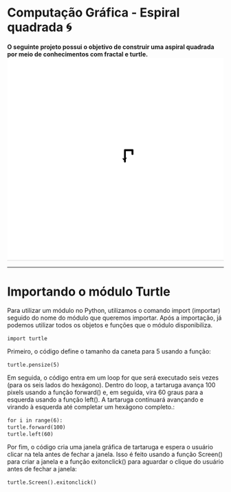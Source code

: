 # Computação Gráfica - Espiral quadrada 🌀

<f2 align = "left"> **O seguinte projeto possui o objetivo de construir uma aspiral quadrada por meio de conhecimentos com fractal e turtle.**</f2> 
<img src="aspiral.gif" align="center"/>
<hr> </hr>

# Importando o módulo Turtle
<p>Para utilizar um módulo no Python, utilizamos o comando import (importar) seguido do nome do módulo que queremos importar. Após a importação, já podemos utilizar todos os objetos e funções que o módulo disponibiliza.<p>   
  
    import turtle
    
<p>Primeiro, o código define o tamanho da caneta para 5 usando a função:<p>   
  
    turtle.pensize(5)
  
<p> Em seguida, o código entra em um loop for que será executado seis vezes (para os seis lados do hexágono). Dentro do loop, a tartaruga avança 100 pixels usando a função forward() e, em seguida, vira 60 graus para a esquerda usando a função left(). A tartaruga continuará avançando e virando à esquerda até completar um hexágono completo.: </p>

    for i in range(6):
    turtle.forward(100)
    turtle.left(60)

<p> Por fim, o código cria uma janela gráfica de tartaruga e espera o usuário clicar na tela antes de fechar a janela. Isso é feito usando a função Screen() para criar a janela e a função exitonclick() para aguardar o clique do usuário antes de fechar a janela:</p>

    turtle.Screen().exitonclick()
